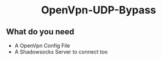 <h1 align="center">
  OpenVpn-UDP-Bypass
</h1>

## What do you need
- A OpenVpn Config File
- A Shadowsocks Server to connect too

